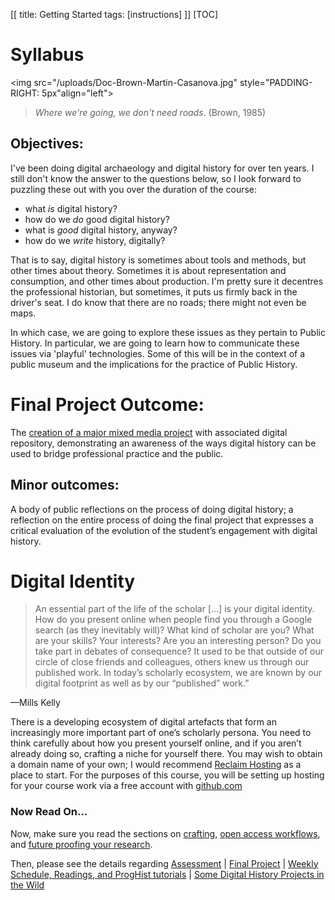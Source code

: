 [[
title: Getting Started
tags: [instructions]
]]
[TOC]

# Syllabus
<img src="/uploads/Doc-Brown-Martin-Casanova.jpg" style="PADDING-RIGHT: 5px"align="left">
> _Where we're going, we don't need roads_. (Brown, 1985)

## Objectives:

I've been doing digital archaeology and digital history for over ten years. I still don't know the answer to the questions below, so I look forward to puzzling these out with you over the duration of the course:

- what _is_ digital history? 
- how do we _do_ good digital history?
- what is _good_ digital history, anyway?
- how do we _write_ history, digitally?

That is to say, digital history is sometimes about tools and methods, but other times about theory. Sometimes it is about representation and consumption, and other times about production. I'm pretty sure it decentres the professional historian, but sometimes, it puts us firmly back in the driver's seat. I do know that there are no roads; there might not even be maps.

In which case, we are going to explore these issues as they pertain to Public History. In particular, we are going to learn how to communicate these issues via 'playful' technologies. Some of this will be in the context of a public museum and the implications for the practice of Public History.

# Final Project Outcome:

The [creation of a major mixed media project](final-project.html) with associated digital repository, demonstrating an awareness of the ways digital history can be used to bridge professional practice and the public.

## Minor outcomes:

A body of public reflections on the process of doing digital history; a reflection on the entire process of doing the final project that expresses a critical evaluation of the evolution of the student’s engagement with digital history.

# Digital Identity

> An essential part of the life of the scholar […] is your digital identity. How do you present online when people find you through a Google search (as they inevitably will)? What kind of scholar are you? What are your skills? Your interests? Are you an interesting person? Do you take part in debates of consequence? It used to be that outside of our circle of close friends and colleagues, others knew us through our published work. In today’s scholarly ecosystem, we are known by our digital footprint as well as by our “published” work.”

—Mills Kelly

There is a developing ecosystem of digital artefacts that form an increasingly more important part of one’s scholarly persona. You need to think carefully about how you present yourself online, and if you aren’t already doing so, crafting a niche for yourself there. You may wish to obtain a domain name of your own; I would recommend [Reclaim Hosting](http://reclaimhosting.com) as a place to start. For the purposes of this course, you will be setting up hosting for your course work via a free account with [github.com](http://github.com)

### Now Read On...

Now, make sure you read the sections on [crafting](crafting.html), [open access workflows](openaccess.html), and [future proofing your research](futureproof.html).

Then, please see the details regarding 
[Assessment](assessment.html) | [Final Project](final-project.html) | [Weekly Schedule, Readings, and ProgHist tutorials](weekly.html) | [Some Digital History Projects in the Wild](someprojects.md)